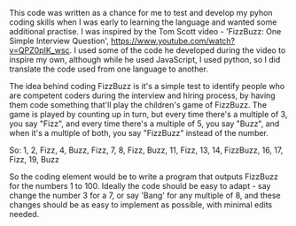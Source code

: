 This code was written as a chance for me to test and develop my pyhon coding skills when I was early to learning the language and wanted some additional practise. I was inspired by the Tom Scott video - 'FizzBuzz: One Simple Interview Question', https://www.youtube.com/watch?v=QPZ0pIK_wsc. I used some of the code he developed during the video to inspire my own, although while he used JavaScript, I used python, so I did translate the code used from one language to another.

The idea behind coding FizzBuzz is it's a simple test to identify people who are competent coders during the interview and hiring process, by having them code something that'll play the children's game of FizzBuzz. The game is played by counting up in turn, but every time there's a multiple of 3, you say "Fizz", and every time there's a multiple of 5, you say "Buzz", and when it's a multiple of both, you say "FizzBuzz" instead of the number.

So: 1, 2, Fizz, 4, Buzz, Fizz, 7, 8, Fizz, Buzz, 11, Fizz, 13, 14, FizzBuzz, 16, 17, Fizz, 19, Buzz

So the coding element would be to write a program that outputs FizzBuzz for the numbers 1 to 100. Ideally the code should be easy to adapt - say change the number 3 for a 7, or say 'Bang' for any multiple of 8, and these changes should be as easy to implement as possible, with minimal edits needed.
